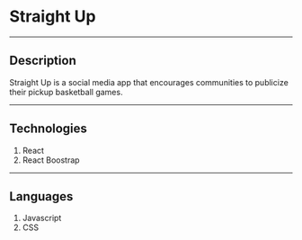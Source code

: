 # Straight Up

---
## Description
Straight Up is a social media app that encourages 
communities to publicize their pickup basketball games.


---
## Technologies
1. React
2. React Boostrap

---
## Languages
1. Javascript
2. CSS
